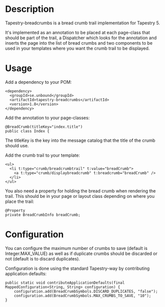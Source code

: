 Description
===========
Tapestry-breadcrumbs is a bread crumb trail implementation for Tapestry 5.

It's implemented as an annotation to be placed at each page-class that should
be part of the trail, a Dispatcher which looks for the annotation and inserts
the page into the list of bread crumbs and two components to be used in your
templates where you want the crumb trail to be displayed.

Usage
=====
Add a dependency to your POM:

    <dependency>
      <groupId>se.unbound</groupId>
      <artifactId>tapestry-breadcrumbs</artifactId>
      <version>1.8</version>
    </dependency>

Add the annotation to your page-classes:

    @BreadCrumb(titleKey="index.title")
    public class Index {

The titleKey is the key into the message catalog that the title of the crumb should use.

Add the crumb trail to your template:

    <ul>
      <li t:type="crumb/breadcrumbtrail" t:value="breadCrumb">
        <a t:type="crumb/displaybreadcrumb" t:breadcrumb="breadCrumb" />
      </li>
    </ul>

You also need a property for holding the bread crumb when rendering the trail. This should be in your page or layout class 
depending on where you place the trail:

    @Property
    private BreadCrumbInfo breadCrumb;

Configuration
=============
You can configure the maximum number of crumbs to save (default is Integer.MAX_VALUE) as well as if duplicate crumbs should 
be discarded or not (default is to discard duplicates).

Configuration is done using the standard Tapestry-way by contributing application defaults:

    public static void contributeApplicationDefaults(final MappedConfiguration<String, String> configuration) {
        configuration.add(BreadCrumbSymbols.DISCARD_DUPLICATES, "false");
        configuration.add(BreadCrumbSymbols.MAX_CRUMBS_TO_SAVE, "10");
    }
